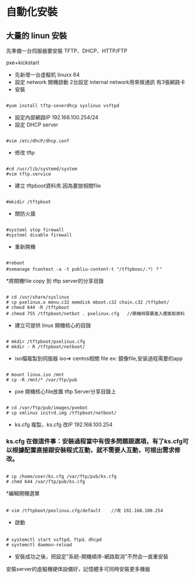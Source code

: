 # 自動化安裝
## 大量的 linun 安裝 
先準備一台伺服器要安裝 TFTP、DHCP、HTTP/FTP

pxe+kickstart 

* 先新增一台虛擬机 linuxx 64 
* 設定 network 開機啟動 
2台設定 internal network用來做通訊
有3張網路卡
* 安裝
```

#yum install tftp-severdhcp syslinux vsftpd
```

* 設定內部網路IP 192.168.100.254/24
* 設定 DHCP server 
```

#vim /etc/dhcP/dhcp.conf    
```

* 修改 tftp
```

#cd /usr/lib/systemd/system
#vim tftp.service
```

* 建立 tftpboot資料夾.因為要放相關file
```

#mkidir /tftpboot
```

* 關防火牆
```

#systeml stop firewall
#systeml disable firewall
```

* 重新開機
```

#reboot
#semanage fcontext -a -t publiu-content-t "/tftpbooc/.*）？"
```

*將關機file copy 到 tftp server的分享目錄
```

# cd /usr/share/syslinux 
# cp pxelinux.o menu.c32 memdisk mboot.c32 chain.c32 /tftpbot/ 
# chmod 644 -R /tftpboot 
# chmod 755 /tftpboot/netbot . pxelinux.cfg   //開機時需要進入裡面取資料
```

* 建立可提供 linux 開機核心的目錄
```

# mkdir /tftpboot/pxelinux.cfg
# mkdir - R /tftpboot/netboot/ 
```

* iso檔複製到伺服器 iso⇒ centos相關 file ex: 鏡像file,安装過程需要的app
```

# mount linux.iso /mnt 
# cp -R /mnt/* /var/ftp/pub
```

* pxe 開機核心file放置 tftp Server分享目錄上
```

# cd /var/ftp/pub/images/pxebot 
# cp vmlinuz initrd.img /tftpboot/netboot/
```

* ks.cfg 複製，ks.cfg 改IP 192.168.100.254 
### ks.cfg 在做這件事：安裝過程當中有很多問題跟選項，有了ks.cfg可以根據配置直接跟安裝程式互動，就不需要人互動，可根出需求修改。
```

# cp /home/user/ks.cfg /var/ftp/pub/ks.cfg 
# chmd 644 /var/ftp/pub/ks.cfg 
```

*編輯開機選單 
```

# vim /tftpboot/pexlinux.cfg/default    //改 192.168.100.254 
```

* 啟動
```

# systemctl start vsftpd、ftpd、dhcpd 
# systemctl daemon-reload 
```

* 安裝成功之後，把設定"系統-開機順序-網路取消"不然会一直重安裝

 安裝server的虛擬機硬体設備好，記憶體多可同時安裝更多機器
